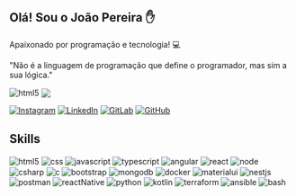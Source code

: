 ## Olá! Sou o João Pereira ✋

Apaixonado por programação e tecnologia! 💻

"Não é a linguagem de programação que define o programador, mas sim a sua lógica."


<img align="center" alt="html5" src="https://aleen42.github.io/badges/src/bmw.svg"/>
<img align="center" all="html5" src="https://img.shields.io/badge/Bitcoin-000000?style=for-the-badge&logo=bitcoin&logoColor=white"/>
<br/>

[![Instagram](https://img.shields.io/badge/Instagram-E4405F?style=for-the-badge&logo=instagram&logoColor=white)](https://www.instagram.com/joaopereira7717/)
[![LinkedIn](https://img.shields.io/badge/LinkedIn-0077B5?style=for-the-badge&logo=linkedin&logoColor=white)](https://www.linkedin.com/in/jo%C3%A3o-pereira-18b918209/)
[![GitLab](https://img.shields.io/badge/GitLab-330F63?style=for-the-badge&logo=gitlab&logoColor=white)](https://gitlab.com/joaoPereira7717)
[![GitHub](https://img.shields.io/badge/github-%23121011.svg?style=for-the-badge&logo=github&logoColor=white)](https://github.com/joaopereira7717)
## Skills

<div style="display: inline_bolck">
    <img align="center" alt="html5" src="https://img.shields.io/badge/HTML5-E34F26?style=for-the-badge&logo=html5&logoColor=white"/>
    <img align="center" alt="css" src="https://img.shields.io/badge/CSS3-1572B6?style=for-the-badge&logo=css3&logoColor=white"/>
    <img align="center" alt="javascript" src="https://img.shields.io/badge/JavaScript-F7DF1E?style=for-the-badge&logo=javascript&logoColor=black"/>
    <img align="center" alt="typescript" src="https://img.shields.io/badge/TypeScript-007ACC?style=for-the-badge&logo=typescript&logoColor=white"/>
    <img align="center" alt="angular" src="https://img.shields.io/badge/Angular-DD0031?style=for-the-badge&logo=angular&logoColor=white"/>
    <img align="center" alt="react" src="https://img.shields.io/badge/React-20232A?style=for-the-badge&logo=react&logoColor=61DAFB"/>
    <img align="center" alt="node" src="https://img.shields.io/badge/Node.js-43853D?style=for-the-badge&logo=node.js&logoColor=white"/>
    <img align="center" alt="csharp" src="https://img.shields.io/badge/C%23-239120?style=for-the-badge&logo=c-sharp&logoColor=white"/>
    <img align="center" alt="c" src="https://img.shields.io/badge/C-00599C?style=for-the-badge&logo=c&logoColor=white"/>
    <img align="center" alt="bootstrap" src="https://img.shields.io/badge/Bootstrap-563D7C?style=for-the-badge&logo=bootstrap&logoColor=white"/>
    <img align="center" alt="mongodb" src="https://img.shields.io/badge/MongoDB-4EA94B?style=for-the-badge&logo=mongodb&logoColor=white"/>
    <img align="center" alt="docker" src="https://img.shields.io/badge/Docker-2CA5E0?style=for-the-badge&logo=docker&logoColor=white"/>
    <img align="center" alt="materialui" src="https://img.shields.io/badge/Material%20UI-007FFF?style=for-the-badge&logo=mui&logoColor=white"/>
    <img align="center" alt="nestjs" src="https://img.shields.io/badge/nestjs-E0234E?style=for-the-badge&logo=nestjs&logoColor=white"/>
    <img align="center" alt="postman" src="https://img.shields.io/badge/Postman-FF6C37?style=for-the-badge&logo=Postman&logoColor=white"/>
    <img align="center" alt="reactNative" src="https://img.shields.io/badge/React_Native-20232A?style=for-the-badge&logo=react&logoColor=61DAFB"/>
    <img align="center" alt="python" src="https://img.shields.io/badge/python-3670A0?style=for-the-badge&logo=python&logoColor=ffdd54"/>
    <img align="center" alt="kotlin" src="https://img.shields.io/badge/kotlin-%237F52FF.svg?style=for-the-badge&logo=kotlin&logoColor=white"/>
    <img align="center" alt="terraform" src="https://img.shields.io/badge/Terraform-7B42BC?style=for-the-badge&logo=terraform&logoColor=white"/>
    <img align="center" alt="ansible" src="https://img.shields.io/badge/Ansible-000000?style=for-the-badge&logo=ansible&logoColor=white"/>
    <img align="center" alt="bash" src="https://img.shields.io/badge/Shell_Script-121011?style=for-the-badge&logo=gnu-bash&logoColor=white"/>    
</div><br/>
